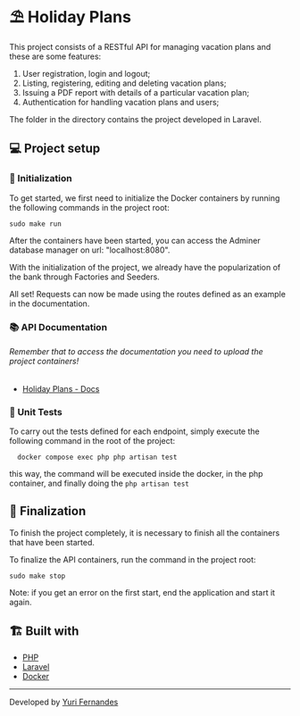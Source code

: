 # ⛱ **Holiday Plans**

This project consists of a RESTful API for managing vacation plans and these are some features:

1. User registration, login and logout;
2. Listing, registering, editing and deleting vacation plans;
3. Issuing a PDF report with details of a particular vacation plan;
7. Authentication for handling vacation plans and users;

The folder in the directory contains the project developed in Laravel.



## 💻 **Project setup**



### 🛫 Initialization

To get started, we first need to initialize the Docker containers by running the following commands in the project root:
```
sudo make run
```
After the containers have been started, you can access the Adminer database manager on url: "localhost:8080".

With the initialization of the project, we already have the popularization of the bank through Factories and Seeders.

All set! Requests can now be made using the routes defined as an example in the documentation.



### 📚 API Documentation
###### Remember that to access the documentation you need to upload the project containers!
* [Holiday Plans - Docs](http://localhost:8001/api/documentation)


### 📝 Unit Tests

To carry out the tests defined for each endpoint, simply execute the following command in the root of the project:
```
  docker compose exec php php artisan test
```
this way, the command will be executed inside the docker, in the php container, and finally doing the `php artisan test`


## 🔧 Finalization

To finish the project completely, it is necessary to finish all the containers that have been started.

To finalize the API containers, run the command in the project root:

```
sudo make stop
```

Note: if you get an error on the first start, end the application and start it again.

## 🏗️ **Built with**

* [PHP](https://www.php.net/)
* [Laravel](https://laravel.com/)
* [Docker](https://www.docker.com/)

---
Developed by [Yuri Fernandes](https://github.com/fernandesyuri16)

